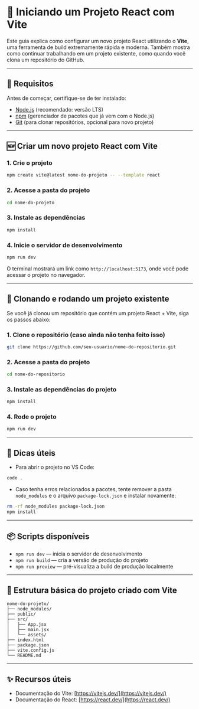# 🚀 Iniciando um Projeto React com Vite

Este guia explica como configurar um novo projeto React utilizando o **Vite**, uma ferramenta de build extremamente rápida e moderna. Também mostra como continuar trabalhando em um projeto existente, como quando você clona um repositório do GitHub.

---

## 🧰 Requisitos

Antes de começar, certifique-se de ter instalado:

- [Node.js](https://nodejs.org/) (recomendado: versão LTS)
- [npm](https://www.npmjs.com/) (gerenciador de pacotes que já vem com o Node.js)
- [Git](https://git-scm.com/) (para clonar repositórios, opcional para novo projeto)

---

## 🆕 Criar um novo projeto React com Vite

### 1. Crie o projeto

```bash
npm create vite@latest nome-do-projeto -- --template react
````

### 2. Acesse a pasta do projeto

```bash
cd nome-do-projeto
```

### 3. Instale as dependências

```bash
npm install
```

### 4. Inicie o servidor de desenvolvimento

```bash
npm run dev
```

O terminal mostrará um link como `http://localhost:5173`, onde você pode acessar o projeto no navegador.

---

## 🔄 Clonando e rodando um projeto existente

Se você já clonou um repositório que contém um projeto React + Vite, siga os passos abaixo:

### 1. Clone o repositório (caso ainda não tenha feito isso)

```bash
git clone https://github.com/seu-usuario/nome-do-repositorio.git
```

### 2. Acesse a pasta do projeto

```bash
cd nome-do-repositorio
```

### 3. Instale as dependências do projeto

```bash
npm install
```

### 4. Rode o projeto

```bash
npm run dev
```

---

## 🧼 Dicas úteis

* Para abrir o projeto no VS Code:

```bash
code .
```

* Caso tenha erros relacionados a pacotes, tente remover a pasta `node_modules` e o arquivo `package-lock.json` e instalar novamente:

```bash
rm -rf node_modules package-lock.json
npm install
```

---

## 📦 Scripts disponíveis

* `npm run dev` — inicia o servidor de desenvolvimento
* `npm run build` — cria a versão de produção do projeto
* `npm run preview` — pré-visualiza a build de produção localmente

---

## 📁 Estrutura básica do projeto criado com Vite

```
nome-do-projeto/
├── node_modules/
├── public/
├── src/
│   ├── App.jsx
│   ├── main.jsx
│   └── assets/
├── index.html
├── package.json
├── vite.config.js
└── README.md
```

---

## ✨ Recursos úteis

* Documentação do Vite: [https://vitejs.dev/](https://vitejs.dev/)
* Documentação do React: [https://react.dev/](https://react.dev/)

```
